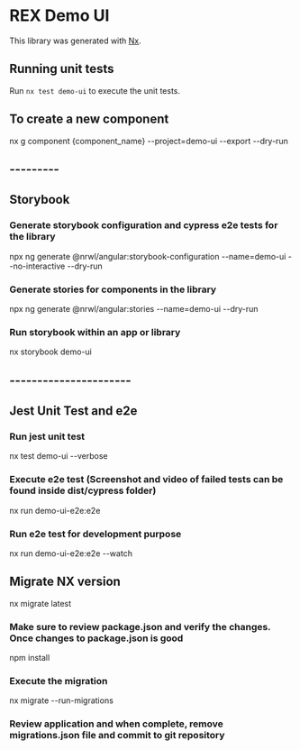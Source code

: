# REX Demo UI

This library was generated with [Nx](https://nx.dev).

## Running unit tests

Run `nx test demo-ui` to execute the unit tests.

## To create a new component
nx g component {component_name} --project=demo-ui --export --dry-run


## ---------
## Storybook

### Generate storybook configuration and cypress e2e tests for the library
npx ng generate @nrwl/angular:storybook-configuration --name=demo-ui --no-interactive --dry-run

### Generate stories for components in the library
npx ng generate @nrwl/angular:stories --name=demo-ui --dry-run

### Run storybook within an app or library
nx storybook demo-ui


## ----------------------
## Jest Unit Test and e2e

### Run jest unit test
nx test demo-ui --verbose

### Execute e2e test (Screenshot and video of failed tests can be found inside dist/cypress folder)
nx run demo-ui-e2e:e2e

### Run e2e test for development purpose
nx run demo-ui-e2e:e2e --watch

## Migrate NX version
nx migrate latest

### Make sure to review package.json and verify the changes. Once changes to package.json is good
npm install

### Execute the migration
nx migrate --run-migrations

### Review application and when complete, remove migrations.json file and commit to git repository